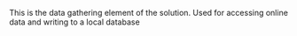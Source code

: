 This is the data gathering element of the solution. Used for accessing online data and writing to a local database
